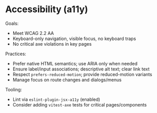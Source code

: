 # Accessibility (a11y)

Goals:
- Meet WCAG 2.2 AA
- Keyboard-only navigation, visible focus, no keyboard traps
- No critical axe violations in key pages

Practices:
- Prefer native HTML semantics; use ARIA only when needed
- Ensure label/input associations; descriptive alt text; clear link text
- Respect `prefers-reduced-motion`; provide reduced-motion variants
- Manage focus on route changes and dialogs/menus

Tooling:
- Lint via `eslint-plugin-jsx-a11y` (enabled)
- Consider adding `vitest-axe` tests for critical pages/components
